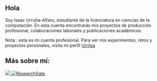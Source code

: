 ## Hola

Soy Isaac Urrutia-Alfaro, estudiante de la licenciatura en ciencias de la computación. En esta cuenta encontrarás mis proyectos de producción profesional, colaboraciones laborales y publicaciones académicas.

Nota : esta es mi cuenta profesional. Para ver mis experimentos, retos y proyectos personales, visita mi perfil [UrriIsa](https://github.com/UrriIsa)

## Más sobre mí: 

<p align="left"> 
  <a href="https://www.linkedin.com/in/isaac-urrutia-alfaro/"> 
    <img src="https://img.shields.io/badge/linkedin-0A66C2?style=for-the-badge&logo=linkedin&logoColor=white"> 
  </a> 
  <a href="https://www.researchgate.net/profile/Isaac_Urrutia" target="_blank">
    <img src="https://img.shields.io/badge/ResearchGate-00CCBB?style=for-the-badge&logo=researchgate&logoColor=white" alt="ResearchGate"/>
  </a>

</p>
